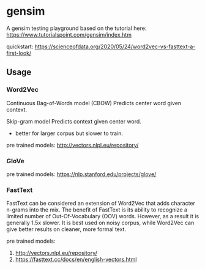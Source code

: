 # gensim

A gensim testing playground based on the tutorial here: https://www.tutorialspoint.com/gensim/index.htm

quickstart: https://scienceofdata.org/2020/05/24/word2vec-vs-fasttext-a-first-look/

## Usage

### Word2Vec

Continuous Bag-of-Words model (CBOW)
Predicts center word given context.

Skip-gram model
Predicts context given center word.
- better for larger corpus but slower to train.

pre trained models: http://vectors.nlpl.eu/repository/

### GloVe

pre trained models: https://nlp.stanford.edu/projects/glove/

### FastText

FastText can be considered an extension of Word2Vec that adds character n-grams into the mix. The benefit of FastText is its ability to recognize a limited number of Out-Of-Vocabulary (OOV) words. However, as a result it is generally 1.5x slower. It is best used on noisy corpus, while Word2Vec can give better results on cleaner, more formal text.

pre trained models:
1. http://vectors.nlpl.eu/repository/
2. https://fasttext.cc/docs/en/english-vectors.html
